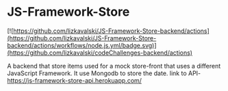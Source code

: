 # JS-Framework-Store
[![https://github.com/lizkavalski/JS-Framework-Store-backend/actions](https://github.com/lizkavalski/JS-Framework-Store-backend/actions/workflows/node.js.yml/badge.svg)](https://github.com/lizkavalski/codeChallenges-backend/actions)

A backend that store items used for a  mock store-front that uses a different JavaScript Framework. It use Mongodb to store the date.
link to API- https://js-framework-store-api.herokuapp.com/